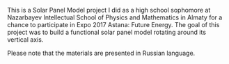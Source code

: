 This is a Solar Panel Model project I did as a high school sophomore at Nazarbayev Intellectual School of Physics and Mathematics in Almaty for a chance to participate in Expo 2017 Astana: Future Energy. The goal of this project was to build a functional solar panel model rotating around its vertical axis.

Please note that the materials are presented in Russian language.
